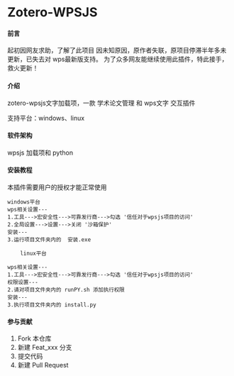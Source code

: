 # Zotero-WPSJS
#### 前言

起初因网友求助，了解了此项目
因未知原因，原作者失联，原项目停滞半年多未更新，已失去对 wps最新版支持。
为了众多网友能继续使用此插件，特此接手，救火更新！
#### 介绍

zotero-wpsjs文字加载项，一款 学术论文管理 和 wps文字 交互插件

支持平台：windows、linux

#### 软件架构

wpsjs 加载项和 python


#### 安装教程

 本插件需要用户的授权才能正常使用

	windows平台
	wps相关设置---
	1.工具--->宏安全性--->可靠发行商--->勾选 '信任对于wpsjs项目的访问'
	2.全局设置--->设置--->关闭 '沙箱保护'
	安装---
	3.运行项目文件夹内的  安装.exe

        linux平台

	wps相关设置---
	1.工具--->宏安全性--->可靠发行商--->勾选 '信任对于wpsjs项目的访问'
	权限设置---
	2.请对项目文件夹内的 runPY.sh 添加执行权限
	安装---
	3.执行项目文件夹内的 install.py

#### 参与贡献

1.  Fork 本仓库
2.  新建 Feat_xxx 分支
3.  提交代码
4.  新建 Pull Request



